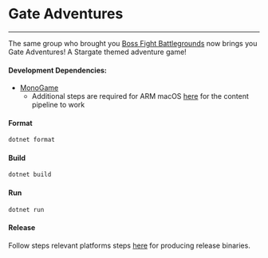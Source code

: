 # Gate Adventures
---
The same group who brought you [Boss Fight Battlegrounds](https://github.com/maxdevos49/Boss-Fight-Battleground) now brings you Gate Adventures! A Stargate themed adventure game!


#### Development Dependencies:
- [MonoGame](https://monogame.net/articles/getting_started/index.html)
  - Additional steps are required for ARM macOS [here](https://community.monogame.net/t/tutorial-for-setting-up-monogame-on-m1-m2-apple-silicon/19669) for the content pipeline to work 

#### Format
```sh
dotnet format
```

#### Build
```sh
dotnet build
```

#### Run
```sh
dotnet run
```

#### Release
Follow steps relevant platforms steps [here](https://monogame.net/articles/packaging_games.html) for producing release binaries.
